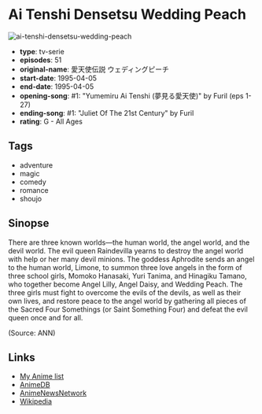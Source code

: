 # Ai Tenshi Densetsu Wedding Peach

![ai-tenshi-densetsu-wedding-peach](https://cdn.myanimelist.net/images/anime/7/20446.jpg)

-   **type**: tv-serie
-   **episodes**: 51
-   **original-name**: 愛天使伝説 ウェディングピーチ
-   **start-date**: 1995-04-05
-   **end-date**: 1995-04-05
-   **opening-song**: #1: "Yumemiru Ai Tenshi (夢見る愛天使)" by Furil (eps 1-27)
-   **ending-song**: #1: "Juliet Of The 21st Century" by Furil
-   **rating**: G - All Ages

## Tags

-   adventure
-   magic
-   comedy
-   romance
-   shoujo

## Sinopse

There are three known worlds—the human world, the angel world, and the devil world. The evil queen Raindevilla yearns to destroy the angel world with help or her many devil minions. The goddess Aphrodite sends an angel to the human world, Limone, to summon three love angels in the form of three school girls, Momoko Hanasaki, Yuri Tanima, and Hinagiku Tamano, who together become Angel Lilly, Angel Daisy, and Wedding Peach. The three girls must fight to overcome the evils of the devils, as well as their own lives, and restore peace to the angel world by gathering all pieces of the Sacred Four Somethings (or Saint Something Four) and defeat the evil queen once and for all.

(Source: ANN)

## Links

-   [My Anime list](https://myanimelist.net/anime/1533/Ai_Tenshi_Densetsu_Wedding_Peach)
-   [AnimeDB](http://anidb.info/perl-bin/animedb.pl?show=anime&aid=891)
-   [AnimeNewsNetwork](http://www.animenewsnetwork.com/encyclopedia/anime.php?id=1066)
-   [Wikipedia](http://en.wikipedia.org/wiki/Wedding_Peach)
